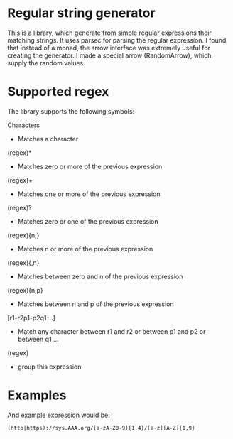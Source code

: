 Regular string generator
========================

This is a library, which generate from simple regular expressions their matching strings. It uses parsec for parsing the regular expression. I found that instead of a monad, the arrow interface was extremely useful for creating the generator. I made a special arrow (RandomArrow), which supply the random values.

Supported regex 
===============

The library supports the following symbols:

Characters 

* Matches a character

(regex)\* 

* Matches zero or more of the previous expression

(regex)+ 

* Matches one or more of the previous expression

(regex)? 

* Matches zero or one of the previous expression 

(regex){n,} 
 
* Matches n or more of the previous expression 

(regex){,n} 

* Matches between zero and n of the previous expression

(regex){n,p} 

* Matches between n and p of the previous expression

[r1-r2p1-p2q1-..] 

* Match any character between r1 and r2 or between p1 and p2 or between q1 ...

(regex) 

* group this expression 

Examples 
========

And example expression would be:

    (http|https)://sys.AAA.org/[a-zA-Z0-9]{1,4}/[a-z][A-Z]{1,9}
